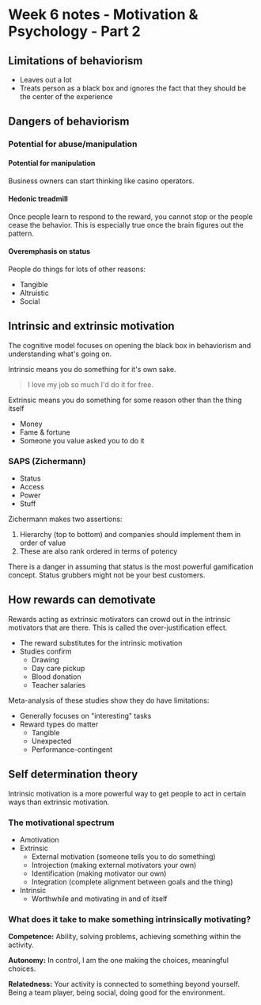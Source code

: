 # Week 6 notes - Motivation & Psychology - Part 2

## Limitations of behaviorism

* Leaves out a lot
* Treats person as a black box and ignores the fact that they should be the center of the experience


## Dangers of behaviorism

### Potential for abuse/manipulation

#### Potential for manipulation
Business owners can start thinking like casino operators.

#### Hedonic treadmill
Once people learn to respond to the reward, you cannot stop or the people cease the behavior. This is especially true once the brain figures out the pattern.

#### Overemphasis on status
People do things for lots of other reasons:

* Tangible
* Altruistic
* Social


## Intrinsic and extrinsic motivation

The cognitive model focuses on opening the black box in behaviorism and understanding what's going on.

Intrinsic means you do something for it's own sake.

> I love my job so much I'd do it for free.

Extrinsic means you do something for some reason other than the thing itself

* Money
* Fame & fortune
* Someone you value asked you to do it


### SAPS (Zichermann)

* Status
* Access
* Power
* Stuff

Zichermann makes two assertions:

1. Hierarchy (top to bottom) and companies should implement them in order of value
2. These are also rank ordered in terms of potency

There is a danger in assuming that status is the most powerful gamification concept. Status grubbers might not be your best customers.


## How rewards can demotivate

Rewards acting as extrinsic motivators can crowd out in the intrinsic motivators that are there. This is called the over-justification effect.

* The reward substitutes for the intrinsic motivation
* Studies confirm
	* Drawing
	* Day care pickup
	* Blood donation
	* Teacher salaries

Meta-analysis of these studies show they do have limitations:

* Generally focuses on "interesting" tasks
* Reward types do matter
	* Tangible
	* Unexpected
	* Performance-contingent 


## Self determination theory

Intrinsic motivation is a more powerful way to get people to act in certain ways than extrinsic motivation.


### The motivational spectrum

* Amotivation
* Extrinsic
	* External motivation (someone tells you to do something)
	* Introjection (making external motivators your own)
	* Identification (making motivator our own)
	* Integration (complete alignment between goals and the thing)
* Intrinsic
	* Worthwhile and motivating in and of itself

### What does it take to make something intrinsically motivating?

__Competence:__ Ability, solving problems, achieving something within the activity.

__Autonomy:__ In control, I am the one making the choices, meaningful choices.

__Relatedness:__ Your activity is connected to something beyond yourself. Being a team player, being social, doing good for the environment.